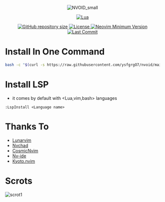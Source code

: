 <div align="center">

![NVOID_small](https://user-images.githubusercontent.com/94284073/147417808-ef7986da-16bb-484d-af54-1fdd740ba69a.png)
       

        
[![Lua](https://img.shields.io/badge/Made%20with%20Lua-blue.svg?style=for-the-badge&logo=lua)](https://lua.org)

</div>

<div align="center">

<a href="https://github.com/ysfgrgO7/nvoid"
        ><img
            src="https://img.shields.io/github/repo-size/ysfgrgO7/nvoid?style=flat-square&label=Repo"
            alt="GitHub repository size"
    /></a>
<a href="https://github.com/ysfgrgO7/nvoid/blob/main/LICENSE"
        ><img
            src="https://img.shields.io/github/license/ysfgrgO7/nvoid?style=flat-square&logo=GNU&label=License"
            alt="License"
    />
[![Neovim Minimum Version](https://img.shields.io/badge/Neovim-0.5+-blueviolet.svg?style=flat-square&logo=Neovim&logoColor=white)](https://github.com/neovim/neovim)
 [![Last Commit](https://img.shields.io/github/last-commit/ysfgrgO7/nvoid.svg?style=flat-square&label=Last%20Commit&color=58eb34)](https://github.com/ysfgrgO7/nvoid/pulse)


</div>


# Install In One Command
```bash
bash -c "$(curl -s https://raw.githubusercontent.com/ysfgrgO7/nvoid/main/.github/NVOID-Install.sh)"
```


# Install LSP
+ it comes by default with <Lua,vim,bash> languages
```vim
:LspInstall <Language name>
```

# Thanks To
+ [Lunarvim](https://github.com/LunarVim/LunarVim)
+ [Nvchad](https://github.com/NvChad/NvChad)
+ [CosmicNvim](https://github.com/mattleong/CosmicNvim)
+ [Nv-ide](https://github.com/crivotz/nv-ide)
+ [Kyoto.nvim](https://github.com/samrath2007/kyoto.nvim) 
# Scrots
![scrot1](https://user-images.githubusercontent.com/94284073/141673833-8e206c8f-7449-41ee-90dd-9f56b2aac54f.png)
